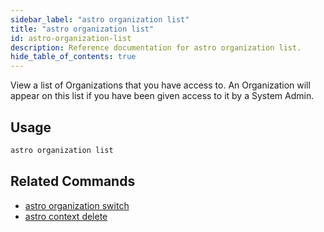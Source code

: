 ```yaml
---
sidebar_label: "astro organization list"
title: "astro organization list"
id: astro-organization-list
description: Reference documentation for astro organization list.
hide_table_of_contents: true
---
```


View a list of Organizations that you have access to. An Organization will appear on this list if you have been given access to it by a System Admin.

## Usage

```sh
astro organization list
```

## Related Commands

- [astro organization switch](cli/astro-organization-switch.md)
- [astro context delete](cli/astro-context-delete.md)
